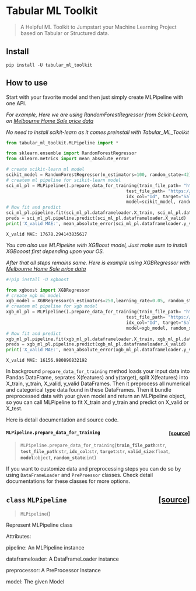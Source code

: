 # Tabular ML Toolkit
> A Helpful ML Toolkit to Jumpstart your Machine Learning Project based on Tabular or Structured data.


## Install

`pip install -U tabular_ml_toolkit`

## How to use

Start with your favorite model and then just simply create MLPipeline with one API.

*For example, Here we are using RandomForestRegressor from Scikit-Learn, on  [Melbourne Home Sale price data](https://www.kaggle.com/estrotococo/home-data-for-ml-course)*


*No need to install scikit-learn as it comes preinstall with Tabular_ML_Toolkit*

```python
from tabular_ml_toolkit.MLPipeline import *
```

```python
from sklearn.ensemble import RandomForestRegressor
from sklearn.metrics import mean_absolute_error

# create scikit-learn ml model
scikit_model = RandomForestRegressor(n_estimators=100, random_state=42)
# createm ml pipeline for scikit-learn model
sci_ml_pl = MLPipeline().prepare_data_for_training(train_file_path= "https://raw.githubusercontent.com/psmathur/tabular_ml_toolkit/master/input/home_data/train.csv",
                                              test_file_path= "https://raw.githubusercontent.com/psmathur/tabular_ml_toolkit/master/input/home_data/test.csv",
                                              idx_col="Id", target="SalePrice",valid_size=0.2,
                                              model=scikit_model, random_state=42)
# Now fit and predict
sci_ml_pl.pipeline.fit(sci_ml_pl.dataframeloader.X_train, sci_ml_pl.dataframeloader.y_train)
preds = sci_ml_pl.pipeline.predict(sci_ml_pl.dataframeloader.X_valid)
print('X_valid MAE:', mean_absolute_error(sci_ml_pl.dataframeloader.y_valid, preds))
```

    X_valid MAE: 17678.294143835617


*You can also use MLPipeline with XGBoost model, Just make sure to install XGBooost first depending upon your OS.*

*After that all steps remains same. Here is example using XGBRegressor with [Melbourne Home Sale price data](https://www.kaggle.com/estrotococo/home-data-for-ml-course)*

```python
#!pip install -U xgboost
```

```python
from xgboost import XGBRegressor
# create xgb ml model
xgb_model = XGBRegressor(n_estimators=250,learning_rate=0.05, random_state=42)
# createm ml pipeline for xgb model
xgb_ml_pl = MLPipeline().prepare_data_for_training(train_file_path= "https://raw.githubusercontent.com/psmathur/tabular_ml_toolkit/master/input/home_data/train.csv",
                                              test_file_path= "https://raw.githubusercontent.com/psmathur/tabular_ml_toolkit/master/input/home_data/test.csv",
                                              idx_col="Id", target="SalePrice",valid_size=0.2,
                                              model=xgb_model, random_state=42)
# Now fit and predict
xgb_ml_pl.pipeline.fit(xgb_ml_pl.dataframeloader.X_train, xgb_ml_pl.dataframeloader.y_train)
preds = xgb_ml_pl.pipeline.predict(xgb_ml_pl.dataframeloader.X_valid)
print('X_valid MAE:', mean_absolute_error(xgb_ml_pl.dataframeloader.y_valid, preds))
```

    X_valid MAE: 16156.980896832192


In background `prepare_data_for_training` method loads your input data into Pandas DataFrame, seprates X(features) and y(target), split X(features) into X_train, y_train, X_valid, y_valid DataFrames. Then it preprocess all numerical and categorical type data found in these DataFrames. Then it bundle preprocessed data with your given model and return an MLPipeline object, so you can call MLPipeline to fit X_train and y_train and predict on X_valid or X_test.

Here is detail documentation and source code.


<h4 id="MLPipeline.prepare_data_for_training" class="doc_header"><code>MLPipeline.prepare_data_for_training</code><a href="https://github.com/psmathur/tabular_ml_toolkit/tree/master/tabular_ml_toolkit/MLPipeline.py#L59" class="source_link" style="float:right">[source]</a></h4>

> <code>MLPipeline.prepare_data_for_training</code>(**`train_file_path`**:`str`, **`test_file_path`**:`str`, **`idx_col`**:`str`, **`target`**:`str`, **`valid_size`**:`float`, **`model`**:`object`, **`random_state`**:`int`)




If you want to customize data and preprocessing steps you can do so by using `DataFrameLoader` and `PreProessor` classes. Check detail documentations for these classes for more options. 


<h2 id="MLPipeline" class="doc_header"><code>class</code> <code>MLPipeline</code><a href="https://github.com/psmathur/tabular_ml_toolkit/tree/master/tabular_ml_toolkit/MLPipeline.py#L21" class="source_link" style="float:right">[source]</a></h2>

> <code>MLPipeline</code>()

Represent MLPipeline class

Attributes:

pipeline: An MLPipeline instance 

dataframeloader: A DataFrameLoader instance 

preprocessor: A PreProcessor Instance 

model: The given Model


